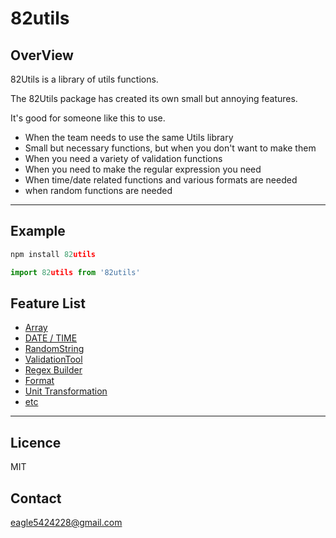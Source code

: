 # 82utils

## OverView

82Utils is a library of utils functions.

The 82Utils package has created its own small but annoying features.

It's good for someone like this to use.

- When the team needs to use the same Utils library
- Small but necessary functions, but when you don't want to make them
- When you need a variety of validation functions
- When you need to make the regular expression you need
- When time/date related functions and various formats are needed
- when random functions are needed

---

## Example
```js
npm install 82utils
```

```js
import 82utils from '82utils'
```

## Feature List
- [Array](docs/array.md)
- [DATE / TIME](docs/dateTime.md)
- [RandomString](docs/randomString.md)
- [ValidationTool](docs/validation.md)
- [Regex Builder](docs/regexBuilder.md)
- [Format](docs/format.md)
- [Unit Transformation](docs/unitTramsformation.md)
- [etc](docs/etc.md)
---

## Licence
MIT

## Contact
eagle5424228@gmail.com
